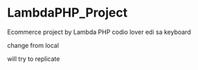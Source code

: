 # LambdaPHP_Project
Ecommerce project by Lambda PHP
codio lover
edi sa keyboard

change from local

will try to replicate 